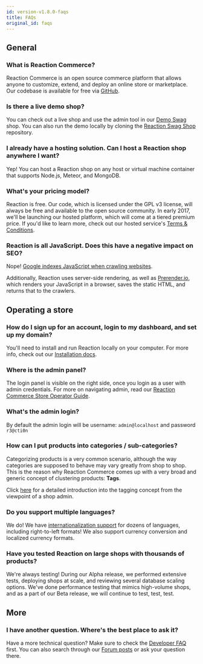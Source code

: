 ```yaml
---
id: version-v1.8.0-faqs
title: FAQs
original_id: faqs
---
```

    
## General

### What is Reaction Commerce?

Reaction Commerce is an open source commerce platform that allows anyone to customize, extend, and deploy an online store or marketplace. Our codebase is available for free via [GitHub](https://github.com/reactioncommerce/reaction).

### Is there a live demo shop?

You can check out a live shop and use the admin tool in our [Demo Swag](https://swag.getreaction.io/) shop. You can also run the demo locally by cloning the [Reaction Swag Shop](https://github.com/reactioncommerce/reaction-swag-shop) repository.

### I already have a hosting solution. Can I host a Reaction shop anywhere I want?

Yep! You can host a Reaction shop on any host or virtual machine container that supports Node.js, Meteor, and MongoDB.

### What's your pricing model?

Reaction is free. Our code, which is licensed under the GPL v3 license, will always be free and available to the open source community. In early 2017, we'll be launching our hosted platform, which will come at a tiered premium price. If you'd like to learn more, check out our hosted service's [Terms & Conditions](https://reactioncommerce.com/legal/terms).

### Reaction is all JavaScript. Does this have a negative impact on SEO?

Nope! [Google indexes JavaScript when crawling websites](https://googlewebmastercentral.blogspot.com.es/2014/05/understanding-web-pages-better.html).

Additionally, Reaction uses server-side rendering, as well as [Prerender.io](https://prerender.io/), which renders your JavaScript in a browser, saves the static HTML, and returns that to the crawlers.

## Operating a store

### How do I sign up for an account, login to my dashboard, and set up my domain?

You'll need to install and run Reaction locally on your computer. For more info, check out our [Installation docs](https://docs.reactioncommerce.com/reaction-docs/master/installation).    

### Where is the admin panel?

The login panel is visible on the right side, once you login as a user with admin credentials. For more on navigating admin, read our [Reaction Commerce Store Operator Guide](dashboard.md).

### What's the admin login?

By default the admin login will be username: `admin@localhost` and password `r3@cti0n`

### How can I put products into categories / sub-categories?

Categorizing products is a very common scenario, although the way categories are supposed to behave may vary greatly from shop to shop. This is the reason why Reaction Commerce comes up with a very broad and generic concept of clustering products: **Tags**.

Click [here](tagging.md) for a detailed introduction into the tagging concept from the viewpoint of a shop admin.

### Do you support multiple languages?

We do! We have [internationalization support](i18n.md) for dozens of languages, including right-to-left formats! We also support currency conversion and localized currency formats.

### Have you tested Reaction on large shops with thousands of products?

We're always testing! During our Alpha release, we performed extensive tests, deploying shops at scale, and reviewing several database scaling options. We've done performance testing that mimics high-volume shops, and as a part of our Beta release, we will continue to test, test, test.

## More

### I have another question. Where's the best place to ask it?

Have a more technical question? Make sure to check the [Developer FAQ](developer-faq.md) first. You can also search through our [Forum posts](http://forums.reactioncommerce.com) or ask your question there.
